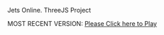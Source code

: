 Jets Online. ThreeJS Project

MOST RECENT VERSION: [Please Click here to Play](https://rawcdn.githack.com/alperenbutun/jets-online/d1fcafd/index.html)

